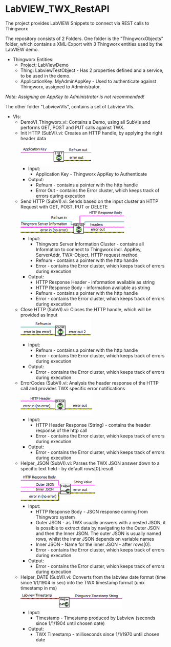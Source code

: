 # LabVIEW_TWX_RestAPI
The project provides LabVIEW Snippets to connect via REST calls to Thingworx

The repository consists of 2 Folders.
One folder is the "ThingworxObjects" folder, which contains a XML-Export with 3 Thingworx entities used by the LabVIEW demo.
* Thingworx Entities:
  * Project: LabViewDemo
  * Thing: LabviewTestObject - Has 2 properties defined and a service, to be used in the demo.
  * ApplicationKey: MyAdminAppKey - Used to authenticate against Thingworx, assigned to Administrator.
  
*Note: Assigning an AppKey to Administrator is not recommended!*

The other folder "LabviewVIs", contains a set of Labview VIs.
* VIs:
  * DemoVI_Thingworx.vi: Contains a Demo, using all SubVIs and performs GET, POST and PUT calls against TWX.
  * Init HTTP (SubVI).vi: Creates an HTTP handle, by applying the right header data<br/>
  ![Image of Init HTTP](https://github.com/Seppel1985/LabVIEW_TWX_RestAPI/blob/master/images/INIT.png)
  	* Input: 	
		* Application Key - Thingworx AppKey to Authenticate
	* Output:	
		* Refnum - contains a pointer with the http handle
		* Error Out - contains the Error cluster, which keeps track of errors during execution
  * Send HTTP (SubVI).vi: Sends based on the input cluster an HTTP Request with GET, POST, PUT or DELETE
  ![Image of Send HTTP](https://github.com/Seppel1985/LabVIEW_TWX_RestAPI/blob/master/images/SEND.png)
    * Input: 	
		* Thingworx Server Information Cluster - contains all Information to connect to Thingworx incl. AppKey, ServerAddr, TWX-Object, HTTP request method
		* Refnum - contains a pointer with the http handle
		* Error - contains the Error cluster, which keeps track of errors during execution
	* Output:	
		* HTTP Response Header - information available as string
		* HTTP Response Body - information available as string
		* Refnum - contains a pointer with the http handle
		* Error - contains the Error cluster, which keeps track of errors during execution
  * Close HTTP (SubVI).vi: Closes the HTTP handle, which will be provided as Input<br/>
  ![Image of Close HTTP](https://github.com/Seppel1985/LabVIEW_TWX_RestAPI/blob/master/images/CLOSE.png)
    * Input: 	
		* Refnum - contains a pointer with the http handle
		* Error - contains the Error cluster, which keeps track of errors during execution
	* Output:	
		* Error - contains the Error cluster, which keeps track of errors during execution
  * ErrorCodes (SubVI).vi: Analysis the header response of the HTTP call and provides TWX specific error notifications<br/>
  ![Image of ErrorCodes](https://github.com/Seppel1985/LabVIEW_TWX_RestAPI/blob/master/images/ERROR.png)
    * Input: 	
		* HTTP Header Response (String) - contains the header response of the http call
		* Error - contains the Error cluster, which keeps track of errors during execution
	* Output:	
		* Error - contains the Error cluster, which keeps track of errors during execution
  * Helper_JSON (SubVI).vi: Parses the TWX JSON answer down to a specific text field - by default rows[0].result<br/>
  ![Image of Helper_JSON](https://github.com/Seppel1985/LabVIEW_TWX_RestAPI/blob/master/images/Helper_JSON.png)
    * Input: 	
		* HTTP Response Body - JSON response coming from Thingworx system
		* Outer JSON - as TWX usually answers with a nested JSON, it is possible to extract data by navigating to the Outer JSON and then the Inner JSON. The outer JSON is usually named rows, whilst the inner JSON depends on variable names
		* Inner JSON - Name for the inner JSON - after rows[0].
		* Error - contains the Error cluster, which keeps track of errors during execution
	* Output:	
		* Error - contains the Error cluster, which keeps track of errors during execution
  * Helper_DATE (SubVI).vi: Converts from the labview date format (time since 1/1/1904 in sec) into the TWX timestamp format (unix timestamp in ms)<br/>
  ![Image of Helper_DATE](https://github.com/Seppel1985/LabVIEW_TWX_RestAPI/blob/master/images/Helper_Date.png)
    * Input: 	
		* Timestamp - Timestamp produced by Labview (seconds since 1/1/1904 until chosen date)
	* Output:	
		* TWX Timestamp - milliseconds since 1/1/1970 until chosen date

